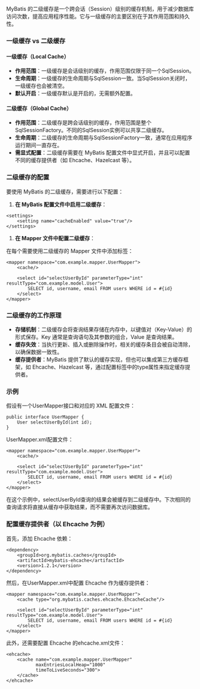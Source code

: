 MyBatis 的二级缓存是一个跨会话（Session）级别的缓存机制，用于减少数据库访问次数，提高应用程序性能。它与一级缓存的主要区别在于其作用范围和持久性。
### 一级缓存 vs 二级缓存
#### 一级缓存（Local Cache）

- **作用范围**：一级缓存是会话级别的缓存，作用范围仅限于同一个SqlSession。
- **生命周期**：一级缓存的生命周期与SqlSession一致。当SqlSession关闭时，一级缓存也会被清空。
- **默认开启**：一级缓存默认是开启的，无需额外配置。
#### 二级缓存（Global Cache）

- **作用范围**：二级缓存是跨会话级别的缓存，作用范围是整个SqlSessionFactory。不同的SqlSession实例可以共享二级缓存。
- **生命周期**：二级缓存的生命周期与SqlSessionFactory一致，通常在应用程序运行期间一直存在。
- **需显式配置**：二级缓存需要在 MyBatis 配置文件中显式开启，并且可以配置不同的缓存提供者（如 Ehcache、Hazelcast 等）。
### 二级缓存的配置
要使用 MyBatis 的二级缓存，需要进行以下配置：

1. **在 MyBatis 配置文件中启用二级缓存**：
```
<settings>
    <setting name="cacheEnabled" value="true"/>
</settings>
```

1. **在 Mapper 文件中配置二级缓存**：

在每个需要使用二级缓存的 Mapper 文件中添加<cache>标签：
```
<mapper namespace="com.example.mapper.UserMapper">
    <cache/>
    
    <select id="selectUserById" parameterType="int" resultType="com.example.model.User">
        SELECT id, username, email FROM users WHERE id = #{id}
    </select>
</mapper>
```
### 二级缓存的工作原理

- **存储机制**：二级缓存会将查询结果存储在内存中，以键值对（Key-Value）的形式保存。Key 通常是查询语句及其参数的组合，Value 是查询结果。
- **缓存失效**：当执行更新、插入或删除操作时，相关的缓存条目会被自动清除，以确保数据一致性。
- **缓存提供者**：MyBatis 提供了默认的缓存实现，但也可以集成第三方缓存框架，如 Ehcache、Hazelcast 等，通过配置<cache>标签中的type属性来指定缓存提供者。
### 示例
假设有一个UserMapper接口和对应的 XML 配置文件：
```
public interface UserMapper {
    User selectUserById(int id);
}
```
UserMapper.xml配置文件：
```
<mapper namespace="com.example.mapper.UserMapper">
    <cache/>
    
    <select id="selectUserById" parameterType="int" resultType="com.example.model.User">
        SELECT id, username, email FROM users WHERE id = #{id}
    </select>
</mapper>
```
在这个示例中，selectUserById查询的结果会被缓存到二级缓存中。下次相同的查询请求将直接从缓存中获取结果，而不需要再次访问数据库。
### 配置缓存提供者（以 Ehcache 为例）
首先，添加 Ehcache 依赖：
```
<dependency>
    <groupId>org.mybatis.caches</groupId>
    <artifactId>mybatis-ehcache</artifactId>
    <version>1.2.1</version>
</dependency>
```
然后，在UserMapper.xml中配置 Ehcache 作为缓存提供者：
```
<mapper namespace="com.example.mapper.UserMapper">
    <cache type="org.mybatis.caches.ehcache.EhcacheCache"/>
    
    <select id="selectUserById" parameterType="int" resultType="com.example.model.User">
        SELECT id, username, email FROM users WHERE id = #{id}
    </select>
</mapper>
```
此外，还需要配置 Ehcache 的ehcache.xml文件：
```
<ehcache>
    <cache name="com.example.mapper.UserMapper"
           maxEntriesLocalHeap="1000"
           timeToLiveSeconds="300">
    </cache>
</ehcache>
```
